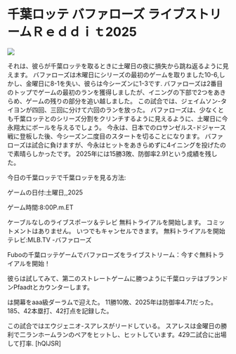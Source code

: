 # 千葉ロッテ バファローズ ライブストリームＲｅｄｄｉｔ2025  
  
  
[![](https://i.imgur.com/qSNzIqt.png)](https://movie.rssnews.media/VvyuUORp.php)  
  
それは、彼らが千葉ロッテを取るときに土曜日の夜に損失から跳ね返るように見えます。 バファローズは木曜日にシリーズの最初のゲームを取りました10-6,しかし、金曜日に8-1を失い、彼らは今シーズンに1-3です. バファローズは2番目のトップでゲームの最初のランを獲得しましたが、イニングの下部で2つをあきらめ、ゲームの残りの部分を追い越しました。 この試合では、ジェイムソン-タイヨンが四回、三回に分けて六回のランを放った。 バファローズは、少なくとも千葉ロッテとのシリーズ分割をクリンチするように見えるように、土曜日に今永翔太にボールを与えるでしょう。 今永は、日本でのロサンゼルス-ドジャース戦に登板した後、今シーズン二度目のスタートを切ることになります。 バファローズは試合に負けますが、今永はヒットをあきらめずに4イニングを投げたので素晴らしかったです。 2025年には15勝3敗、防御率2.91という成績を残した。

今日の千葉ロッテで千葉ロッテを見る方法:

ゲームの日付:土曜日,,2025

ゲーム時間:8:00P.m.ET

ケーブルなしのライブスポーツ＆テレビ
無料トライアルを開始します。 コミットメントはありません。 いつでもキャンセルできます。
無料トライアルを開始
テレビ:MLB.TV -バファローズ

Fuboの千葉ロッテゲームでバファローズをライブストリーム：今すぐ無料トライアルを開始！

彼らは試してみて、第二のストレートゲームに勝つように千葉ロッテはブランドンPfaadtとカウンターします。

は開幕をaaa級ダーラムで迎えた。 11勝10敗、2025年は防御率4.71だった。 185、42本塁打、42打点を記録した。

この試合ではエウジェニオ-スアレスがリードしている。 スアレスは金曜日の勝利で二ランホームランのペアをヒットし、ヒットしています。429二試合に出場して打率. [hQlJSR]